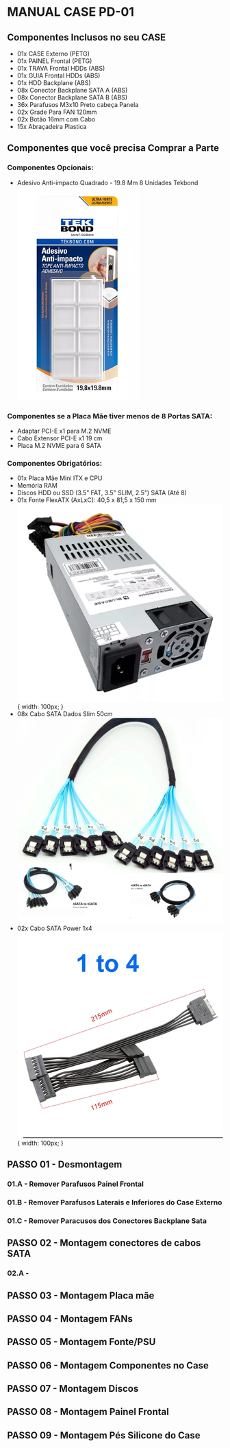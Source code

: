 # MANUAL CASE PD-01

## Componentes Inclusos no seu CASE

* 01x CASE Externo (PETG)
* 01x PAINEL Frontal (PETG)
* 01x TRAVA Frontal HDDs (ABS)
* 01x GUIA Frontal HDDs (ABS)
* 01x HDD Backplane (ABS)
* 08x Conector Backplane SATA A (ABS)
* 08x Conector Backplane SATA B (ABS)
* 36x Parafusos M3x10 Preto cabeça Panela
* 02x Grade Para FAN 120mm
* 02x Botão 16mm com Cabo
* 15x Abraçadeira Plastica

## Componentes que você precisa Comprar a Parte

### Componentes Opcionais:

* Adesivo Anti-impacto Quadrado - 19.8 Mm 8 Unidades Tekbond ![Adesivo Anti-impacto Quadrado - 19.8 Mm 8 Unidades Tekbond](https://raw.githubusercontent.com/ProletariosDigitais/CASES/main/PD-01/imagens/produtos/Adesivo%20Anti-impacto%20Quadrado%20-%2019.8%20Mm%208%20Unidades%20Tekbond.webp)

### Componentes se a Placa Mãe tiver menos de 8 Portas SATA:

* Adaptar PCI-E x1 para M.2 NVME
* Cabo Extensor PCI-E x1 19 cm
* Placa M.2 NVME para 6 SATA

### Componentes Obrigatórios:

* 01x Placa Mãe Mini ITX e CPU
* Memória RAM
* Discos HDD ou SSD (3.5" FAT, 3.5" SLIM, 2.5") SATA (Até 8)
* 01x Fonte FlexATX (AxLxC): 40,5 x 81,5 x 150 mm ![Fonte FlexATX](https://raw.githubusercontent.com/ProletariosDigitais/CASES/main/PD-01/imagens/produtos/Fonte%20Atx%20Flex%201u%20Bluecase%20200w.webp) { width: 100px; }
* 08x Cabo SATA Dados Slim 50cm ![Cabo SATA Dados Slim 50cm](https://raw.githubusercontent.com/ProletariosDigitais/CASES/main/PD-01/imagens/produtos/SATA_dados_1x6.webp)
* 02x Cabo SATA Power 1x4 ![Cabo SATA Power 1x4](https://raw.githubusercontent.com/ProletariosDigitais/CASES/main/PD-01/imagens/produtos/SATA_power_1x4.webp) { width: 100px; }

## PASSO 01 - Desmontagem

### 01.A - Remover Parafusos Painel Frontal
### 01.B - Remover Parafusos Laterais e Inferiores do Case Externo
### 01.C - Remover Paracusos dos Conectores Backplane Sata

## PASSO 02 - Montagem conectores de cabos SATA

### 02.A - 

## PASSO 03 - Montagem Placa mãe

## PASSO 04 - Montagem FANs

## PASSO 05 - Montagem Fonte/PSU

## PASSO 06 - Montagem Componentes no Case

## PASSO 07 - Montagem Discos

## PASSO 08 - Montagem Painel Frontal

## PASSO 09 - Montagem Pés Silicone do Case
